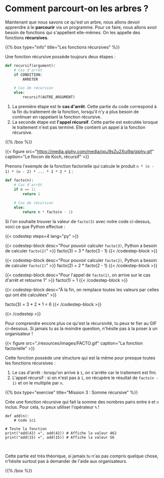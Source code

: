 # Comment parcourt-on les arbres ?

Maintenant que nous savons ce qu'est un arbre, nous allons devoir apprendre à le
**parcourir** via un programme. Pour ce faire, nous allons avoir besoin de
fonctions qui s'appellent elle-mêmes. On les appelle des fonctions
**récursives**.

{{% box type="info" title="Les fonctions récursives" %}}

Une fonction récursive possède toujours deux étapes :

```py {nocopy=true}
def recursif(argument):
    # Cas d'arrêt
    if CONDITION:
        ARRETER

    # Cas de récursion
    else:
        recursif(AUTRE_ARGUMENT)
```

1. La première étape est le **cas d'arrêt**. Cette partie du code correspond à
   la fin du traitement de la fonction, lorsqu'il n'y a plus besoin de continuer
   en rappelant la fonction récursive.
2. La seconde étape est **l'appel récursif**. Cette partie est exécutée
   lorsque le traitement n'est pas terminé. Elle contient un appel à la fonction
   récursive.

{{% /box %}}

{{< figure src="https://media.giphy.com/media/qoJ9sZu2Xui9a/giphy.gif" caption="Le flocon de Koch, récursif" >}}

Prenons l'exemple de la fonction factorielle qui calcule le produit
`n * (n - 1) * (n - 2) * ... * 3 * 2 * 1` :

```py
def facto(n):
    # Cas d'arrêt
    if n == 1:
        return 1
    
    # Cas de récursion
    else:
        return n * facto(n - 1)
```

Si l'on souhaite trouver la valeur de `facto(3)` avec notre code ci-dessus,
voici ce que Python effectue :

{{< codestep steps=4 lang="py" >}}

{{< codestep-block desc="Pour pouvoir calculer `facto(3)`, Python a besoin de calculer `facto(2)`" >}}
facto(3) = 3 * facto(3 - 1)
{{< /codestep-block >}}

{{< codestep-block desc="Pour pouvoir calculer `facto(2)`, Python a besoin de calculer `facto(1)`" >}}
facto(2) = 2 * facto(2 - 1)
{{< /codestep-block >}}

{{< codestep-block desc="Pour l'appel de `facto(1)`, on arrive sur le cas d'arrêt et retourne 1" >}}
facto(1) = 1
{{< /codestep-block >}}

{{< codestep-block desc="À la fin, on remplace toutes les valeurs par celles qui ont été calculées" >}}

facto(3) = 3 * 2 * 1 = 6
{{< /codestep-block >}}

{{< /codestep >}}

Pour comprendre encore plus ce qu'est la récursivité, tu peux te fier au GIF
ci-dessous. Si jamais tu as la moindre question, n'hésite pas à la poser à un
organisateur !

{{< figure src="./resources/images/FACTO.gif" caption="La fonction factorielle" >}}

Cette fonction possède une structure qui est la même pour presque toutes les
fonctions récursives :

1. Le cas d'arrêt : lorsqu'on arrive à `1`, on s'arrête car le traitement est
   fini.
2. L'appel récursif : si on n'est pas à `1`, on récupère le résultat de
   `facto(n - 1)` et on le multiplie par `n`.

{{% box type="exercise" title="Mission 3 : Somme récursive" %}}

Crée une fonction récursive qui fait la somme des nombres pairs entre `0` et
`n` inclus. Pour cela, tu peux utiliser l'opérateur `%` !

```codepython
def add(n):
    # Code ici

# Teste la fonction
print("add(42) =", add(42)) # Affiche la valeur 462
print("add(15) =", add(15)) # Affiche la valeur 56
```

<br/>

Cette partie est très théorique, si jamais tu n'as pas compris quelque chose,
n'hésite surtout pas à demander de l'aide aux organisateurs.

{{% /box %}}